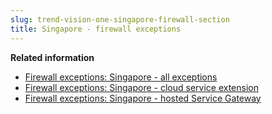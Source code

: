 ```yaml
---
slug: trend-vision-one-singapore-firewall-section
title: Singapore - firewall exceptions
---
```


**Related information**

- [Firewall exceptions: Singapore - all exceptions](firewall-singapore-all-global.md)
- [Firewall exceptions: Singapore - cloud service extension](firewall-singapore-cloud-service.md)
- [Firewall exceptions: Singapore - hosted Service Gateway](firewall-singapore-hosted-service.md)
